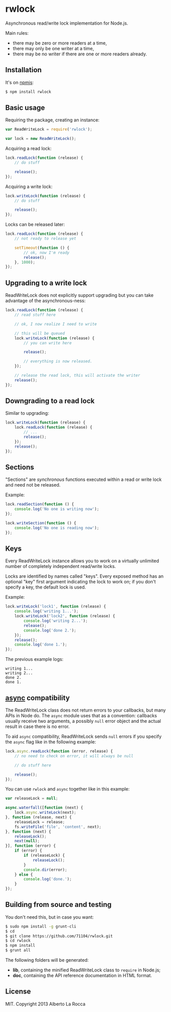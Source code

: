 rwlock
======

Asynchronous read/write lock implementation for Node.js.

Main rules:
- there may be zero or more readers at a time,
- there may only be one writer at a time,
- there may be no writer if there are one or more readers already.

Installation
------------

It's on [npmjs](https://npmjs.org/package/rwlock):

```bash
$ npm install rwlock
```

Basic usage
-----------

Requiring the package, creating an instance:

```javascript
var ReadWriteLock = require('rwlock');

var lock = new ReadWriteLock();
```

Acquiring a read lock:

```javascript
lock.readLock(function (release) {
	// do stuff

	release();
});
```

Acquiring a write lock:

```javascript
lock.writeLock(function (release) {
	// do stuff

	release();
});
```

Locks can be released later:

```javascript
lock.readLock(function (release) {
	// not ready to release yet

	setTimeout(function () {
		// ok, now I'm ready
		release();
	}, 1000);
});
```

Upgrading to a write lock
-------------------------

ReadWriteLock does not explicitly support upgrading but you can take advantage of the asynchronous-ness:

```javascript
lock.readLock(function (release) {
	// read stuff here

	// ok, I now realize I need to write

	// this will be queued
	lock.writeLock(function (release) {
		// you can write here

		release();

		// everything is now released.
	});

	// release the read lock, this will activate the writer
	release();
});
```

Downgrading to a read lock
--------------------------

Similar to upgrading:

```javascript
lock.writeLock(function (release) {
	lock.readLock(function (release) {
		// ...
		release();
	});
	release();
});
```

Sections
--------

"Sections" are _synchronous_ functions executed within a read or write lock and need not be released.

Example:

```javascript
lock.readSection(function () {
	console.log('No one is writing now');
});

lock.writeSection(function () {
	console.log('No one is reading now');
});
```

Keys
----

Every ReadWriteLock instance allows you to work on a virtually unlimited number of completely independent read/write locks.

Locks are identified by names called "keys". Every exposed method has an optional "key" first argument indicating the lock to work on; if you don't specify a key, the default lock is used.

Example:

```javascript
lock.writeLock('lock1', function (release) {
	console.log('writing 1...');
	lock.writeLock('lock2', function (release) {
		console.log('writing 2...');
		release();
		console.log('done 2.');
	});
	release();
	console.log('done 1.');
});
```

The previous example logs:

```
writing 1...
writing 2...
done 2.
done 1.
```

[async](https://npmjs.org/package/async) compatibility
------------------------------------------------------

The ReadWriteLock class does not return errors to your callbacks, but many APIs in Node do. The `async` module uses that as a convention: callbacks usually receive two arguments, a possibly `null` error object and the actual result in case there is no error.

To aid `async` compatibility, ReadWriteLock sends `null` errors if you specify the `async` flag like in the following example:

```javascript
lock.async.readLock(function (error, release) {
	// no need to check on error, it will always be null

	// do stuff here

	release();
});
```

You can use `rwlock` and `async` together like in this example:

```javascript
var releaseLock = null;

async.waterfall([function (next) {
	lock.async.writeLock(next);
}, function (release, next) {
	releaseLock = release;
	fs.writeFile('file', 'content', next);
}, function (next) {
	releaseLock();
	next(null);
}], function (error) {
	if (error) {
		if (releaseLock) {
			releaseLock();
		}
		console.dir(error);
	} else {
		console.log('done.');
	}
});
```

Building from source and testing
--------------------------------

You don't need this, but in case you want:

```bash
$ sudo npm install -g grunt-cli
$ cd
$ git clone https://github.com/71104/rwlock.git
$ cd rwlock
$ npm install
$ grunt all
```

The following folders will be generated:
- **lib**, containing the minified ReadWriteLock class to `require` in Node.js;
- **doc**, containing the API reference documentation in HTML format.

License
-------

MIT. Copyright 2013 Alberto La Rocca
